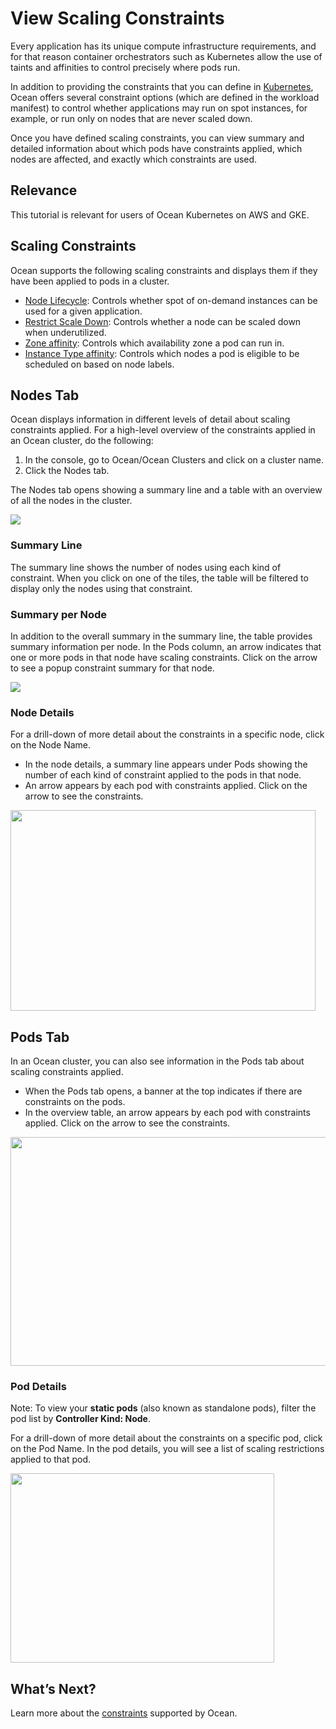 # View Scaling Constraints

Every application has its unique compute infrastructure requirements, and for that reason container orchestrators such as Kubernetes allow the use of taints and affinities to control precisely where pods run.

In addition to providing the constraints that you can define in [Kubernetes](https://kubernetes.io/docs/reference/kubernetes-api/labels-annotations-taints/), Ocean offers several constraint options (which are defined in the workload manifest) to control whether applications may run on spot instances, for example, or run only on nodes that are never scaled down.

Once you have defined scaling constraints, you can view summary and detailed information about which pods have constraints applied, which nodes are affected, and exactly which constraints are used.

## Relevance

This tutorial is relevant for users of Ocean Kubernetes on AWS and GKE.

## Scaling Constraints

Ocean supports the following scaling constraints and displays them if they have been applied to pods in a cluster.

- [Node Lifecycle](ocean/features/labels-and-taints?id=spot-labels): Controls whether spot of on-demand instances can be used for a given application.
- [Restrict Scale Down](ocean/features/labels-and-taints?id=spot-labels): Controls whether a node can be scaled down when underutilized.
- [Zone affinity](https://kubernetes.io/docs/reference/kubernetes-api/labels-annotations-taints/#topologykubernetesiozone): Controls which availability zone a pod can run in.
- [Instance Type affinity](https://kubernetes.io/docs/reference/kubernetes-api/labels-annotations-taints/#nodekubernetesioinstance-type): Controls which nodes a pod is eligible to be scheduled on based on node labels.

## Nodes Tab

Ocean displays information in different levels of detail about scaling constraints applied. For a high-level overview of the constraints applied in an Ocean cluster, do the following:

1. In the console, go to Ocean/Ocean Clusters and click on a cluster name.
2. Click the Nodes tab.

The Nodes tab opens showing a summary line and a table with an overview of all the nodes in the cluster.

<img src="/ocean/_media/tutorials-scaling-constraints-01.png" />

### Summary Line

The summary line shows the number of nodes using each kind of constraint. When you click on one of the tiles, the table will be filtered to display only the nodes using that constraint.

### Summary per Node

In addition to the overall summary in the summary line, the table provides summary information per node. In the Pods column, an arrow indicates that one or more pods in that node have scaling constraints. Click on the arrow to see a popup constraint summary for that node.

<img src="/ocean/_media/tutorials-scaling-constraints-02.png" />

### Node Details

For a drill-down of more detail about the constraints in a specific node, click on the Node Name.

- In the node details, a summary line appears under Pods showing the number of each kind of constraint applied to the pods in that node.
- An arrow appears by each pod with constraints applied. Click on the arrow to see the constraints.

<img src="/ocean/_media/tutorials-scaling-constraints-03.png" width="488" height="321" />

## Pods Tab

In an Ocean cluster, you can also see information in the Pods tab about scaling constraints applied.

- When the Pods tab opens, a banner at the top indicates if there are constraints on the pods.
- In the overview table, an arrow appears by each pod with constraints applied. Click on the arrow to see the constraints.

<img src="/ocean/_media/tutorials-scaling-constraints-04.png" width="541" height="366" />

### Pod Details

Note: To view your **static pods** (also known as standalone pods), filter the pod list by **Controller Kind: Node**. 

For a drill-down of more detail about the constraints on a specific pod, click on the Pod Name. In the pod details, you will see a list of scaling restrictions applied to that pod.

<img src="/ocean/_media/tutorials-scaling-constraints-05.png" width="422" height="303" />

## What’s Next?

Learn more about the [constraints](ocean/features/labels-and-taints.md) supported by Ocean.

